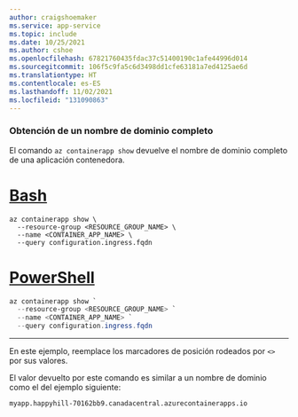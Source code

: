 ```yaml
---
author: craigshoemaker
ms.service: app-service
ms.topic: include
ms.date: 10/25/2021
ms.author: cshoe
ms.openlocfilehash: 67821760435fdac37c51400190c1afe44996d014
ms.sourcegitcommit: 106f5c9fa5c6d3498dd1cfe63181a7ed4125ae6d
ms.translationtype: HT
ms.contentlocale: es-ES
ms.lasthandoff: 11/02/2021
ms.locfileid: "131090863"
---
```

### <a name="get-fully-qualified-domain-name"></a>Obtención de un nombre de dominio completo

El comando `az containerapp show` devuelve el nombre de dominio completo de una aplicación contenedora.

# <a name="bash"></a>[Bash](#tab/bash)

```azurecli
az containerapp show \
  --resource-group <RESOURCE_GROUP_NAME> \
  --name <CONTAINER_APP_NAME> \
  --query configuration.ingress.fqdn
```

# <a name="powershell"></a>[PowerShell](#tab/powershell)

```powershell
az containerapp show `
  --resource-group <RESOURCE_GROUP_NAME> `
  --name <CONTAINER_APP_NAME> `
  --query configuration.ingress.fqdn
```

---

En este ejemplo, reemplace los marcadores de posición rodeados por `<>` por sus valores.

El valor devuelto por este comando es similar a un nombre de dominio como el del ejemplo siguiente:

```console
myapp.happyhill-70162bb9.canadacentral.azurecontainerapps.io
```
